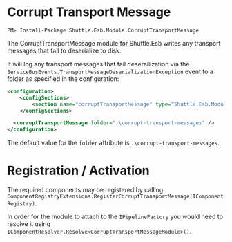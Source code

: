 # Corrupt Transport Message

```
PM> Install-Package Shuttle.Esb.Module.CorruptTransportMessage
```

The CorruptTransportMessage module for Shuttle.Esb writes any transport messages that fail to deserialize to disk.

It will log any transport messages that fail deserailization via the `ServiceBusEvents.TransportMessageDeserializationException` event to a folder as specified in the configuration:

```xml
<configuration>
	<configSections>
		<section name="corruptTransportMessage" type="Shuttle.Esb.Module.CorruptTransportMessage.CorruptTransportMessageSection, Shuttle.Esb.Module.CorruptTransportMessage"/>
	</configSections>

  <corruptTransportMessage folder=".\corrupt-transport-messages" />
</configuration>
```

The default value for the `folder` attribute is `.\corrupt-transport-messages`.

# Registration / Activation

The required components may be registered by calling `ComponentRegistryExtensions.RegisterCorruptTransportMessage(IComponentRegistry)`.

In order for the module to attach to the `IPipelineFactory` you would need to resolve it using `IComponentResolver.Resolve<CorruptTransportMessageModule>()`.
